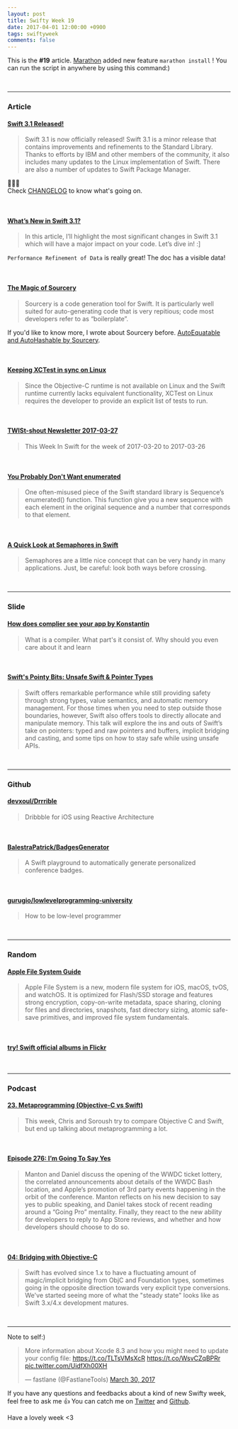 ```yaml
---
layout: post
title: Swifty Week 19
date: 2017-04-01 12:00:00 +0900
tags: swiftyweek
comments: false
---
```


This is the **#19** article. [Marathon](https://github.com/JohnSundell/Marathon) added new feature `marathon install` ! You can run the script in anywhere by using this command:)

<br>

---

### Article

#### [Swift 3.1 Released!](https://swift.org/blog/swift-3-1-released/)

> Swift 3.1 is now officially released! Swift 3.1 is a minor release that contains improvements and refinements to the Standard Library. Thanks to efforts by IBM and other members of the community, it also includes many updates to the Linux implementation of Swift. There are also a number of updates to Swift Package Manager.

:tada::tada::tada:  
Check [CHANGELOG](https://github.com/apple/swift/blob/master/CHANGELOG.md) to know what's going on.

<br>

#### [What’s New in Swift 3.1?](https://www.raywenderlich.com/156352/whats-new-in-swift-3-1)

> In this article, I’ll highlight the most significant changes in Swift 3.1 which will have a major impact on your code. Let’s dive in! :]

`Performance Refinement of Data` is really great! The doc has a visible data!

<br>

#### [The Magic of Sourcery](https://www.caseyliss.com/2017/3/31/the-magic-of-sourcery)

> Sourcery is a code generation tool for Swift. It is particularly well suited for auto-generating code that is very repitious; code most developers refer to as “boilerplate”. 

If you'd like to know more, I wrote about Sourcery before. [AutoEquatable and AutoHashable by Sourcery](https://pixyzehn.com/2017/03/09/autoequatable-and-autohashable-by-sourcery.html).

<br>

#### [Keeping XCTest in sync on Linux](https://oleb.net/blog/2017/03/keeping-xctest-in-sync/)

> Since the Objective-C runtime is not available on Linux and the Swift runtime currently lacks equivalent functionality, XCTest on Linux requires the developer to provide an explicit list of tests to run.

<br>

#### [TWISt-shout Newsletter 2017-03-27](https://github.com/pepperdog/TWISt-shout/blob/master/2017/TWISt-shout-2017-03-27.md)

> This Week In Swift for the week of 2017-03-20 to 2017-03-26

<br>

#### [You Probably Don't Want enumerated](http://khanlou.com/2017/03/you-probably-don't-want-enumerated/)

> One often-misused piece of the Swift standard library is Sequence’s enumerated() function. This function give you a new sequence with each element in the original sequence and a number that corresponds to that element.

<br>

#### [A Quick Look at Semaphores in Swift](https://medium.com/swiftly-swift/a-quick-look-at-semaphores-6b7b85233ddb)

> Semaphores are a little nice concept that can be very handy in many applications. Just, be careful: look both ways before crossing.

<br>

---

### Slide

#### [How does complier see your app by Konstantin](https://speakerdeck.com/konstantinkoval/how-does-complier-see-your-app)

> What is a compiler. What part's it consist of. Why should you even care about it and learn

<br>

#### [Swift's Pointy Bits: Unsafe Swift & Pointer Types](https://realm.io/news/nate-cook-tryswift-tokyo-unsafe-swift-and-pointer-types/)

> Swift offers remarkable performance while still providing safety through strong types, value semantics, and automatic memory management. For those times when you need to step outside those boundaries, however, Swift also offers tools to directly allocate and manipulate memory. This talk will explore the ins and outs of Swift’s take on pointers: typed and raw pointers and buffers, implicit bridging and casting, and some tips on how to stay safe while using unsafe APIs.

<br>

---

### Github

#### [devxoul/Drrrible](https://github.com/devxoul/Drrrible)

> Dribbble for iOS using Reactive Architecture

<br>

#### [BalestraPatrick/BadgesGenerator](https://github.com/BalestraPatrick/BadgesGenerator)

> A Swift playground to automatically generate personalized conference badges.

<br>

#### [gurugio/lowlevelprogramming-university](https://github.com/gurugio/lowlevelprogramming-university)

> How to be low-level programmer

<br>

---

### Random

#### [Apple File System Guide](https://developer.apple.com/library/content/documentation/FileManagement/Conceptual/APFS_Guide/Introduction/Introduction.html)

> Apple File System is a new, modern file system for iOS, macOS, tvOS, and watchOS. It is optimized for Flash/SSD storage and features strong encryption, copy-on-write metadata, space sharing, cloning for files and directories, snapshots, fast directory sizing, atomic safe-save primitives, and improved file system fundamentals.

<br>

#### [try! Swift official albums in Flickr](https://www.flickr.com/photos/tryswift/albums/)

<br>

---

### Podcast

#### [23. Metaprogramming (Objective-C vs Swift)](https://fatalerror.fm/episodes/2017/3/26/23-metaprogramming-objective-c-vs-swift)

> This week, Chris and Soroush try to compare Objective C and Swift, but end up talking about metaprogramming a lot.

<br>

#### [Episode 276: I’m Going To Say Yes](http://www.coreint.org/2017/03/episode-276-im-going-to-say-yes/)

> Manton and Daniel discuss the opening of the WWDC ticket lottery, the correlated announcements about details of the WWDC Bash location, and Apple’s promotion of 3rd party events happening in the orbit of the conference. Manton reflects on his new decision to say yes to public speaking, and Daniel takes stock of recent reading around a “Going Pro” mentality. Finally, they react to the new ability for developers to reply to App Store reviews, and whether and how developers should choose to do so.

<br>

#### [04: Bridging with Objective-C](https://spec.fm/podcasts/swift-unwrapped/61852)

> Swift has evolved since 1.x to have a fluctuating amount of magic/implicit bridging from ObjC and Foundation types, sometimes going in the opposite direction towards very explicit type conversions. We've started seeing more of what the "steady state" looks like as Swift 3.x/4.x development matures.

<br>

---

Note to self:)

<blockquote class="twitter-tweet" data-conversation="none" data-cards="hidden" data-lang="en"><p lang="en" dir="ltr">More information about Xcode 8.3 and how you might need to update your config file: <a href="https://t.co/TLTsVMsXcR">https://t.co/TLTsVMsXcR</a> <a href="https://t.co/WsvCZqBPRr">https://t.co/WsvCZqBPRr</a> <a href="https://t.co/UidfXh00XH">pic.twitter.com/UidfXh00XH</a></p>&mdash; fastlane (@FastlaneTools) <a href="https://twitter.com/FastlaneTools/status/847557131158945792">March 30, 2017</a></blockquote>
<script async src="//platform.twitter.com/widgets.js" charset="utf-8"></script>

If you have any questions and feedbacks about a kind of new Swifty week, feel free to ask me :+1:
You can catch me on [Twitter](https://twitter.com/pixyzehn) and [Github](https://github.com/pixyzehn).

Have a lovely week <3


